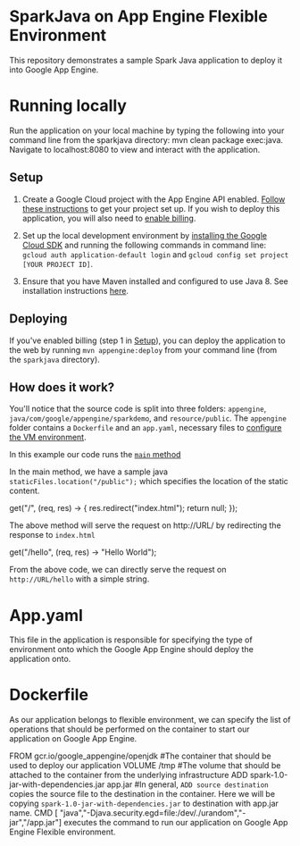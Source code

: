 # SparkJava on App Engine Flexible Environment

This repository demonstrates a sample Spark Java application to deploy it into Google App Engine.

# Running locally
Run the application on your local machine by typing the following into your command line from the sparkjava directory: mvn clean package exec:java. Navigate to localhost:8080 to view and interact with the application.

Setup
-----

1.  Create a Google Cloud project with the App Engine API enabled.
    [Follow these
    instructions](https://cloud.google.com/docs/authentication#preparation) to
    get your project set up. If you wish to deploy this application, you will
    also need to [enable
    billing](https://support.google.com/cloud/?rd=2#topic=6288636).

2. Set up the local development environment by [installing the Google Cloud
   SDK](https://cloud.google.com/sdk/) and running the following commands in
   command line: `gcloud auth application-default login` and `gcloud config set project [YOUR
   PROJECT ID]`.

3. Ensure that you have Maven installed and configured to use Java 8. See
   installation instructions [here](https://maven.apache.org/install.html).
   
   
Deploying
---------

If you've enabled billing (step 1 in [Setup](#Setup)), you can deploy the
application to the web by running `mvn appengine:deploy` from your command line
(from the `sparkjava` directory).

How does it work?
-----------------

You'll notice that the source code is split into three folders: `appengine`,
`java/com/google/appengine/sparkdemo`, and `resource/public`. The `appengine`
folder contains a `Dockerfile` and an `app.yaml`, necessary files to [configure
the VM
environment](https://cloud.google.com/appengine/docs/managed-vms/config). 

In this example our code runs the [`main`
method](https://github.com/phanikumarmss/sparkJava/blob/master/src/main/java/com/google/appengine/sparkdemo/Main.java) 

In the main method, we have a sample java `staticFiles.location("/public");` which specifies the location of the static content. 

get("/", (req, res) -> {
            res.redirect("index.html"); return null;
        });
        
The above method will serve the request on http://URL/ by redirecting the response to `index.html`

 get("/hello", (req, res) -> "Hello World");
 
From the above code, we can directly serve the request on `http://URL/hello` with a simple string.

# App.yaml
This file in the application is responsible for specifying the type of environment onto which the Google App Engine should deploy the application onto.

# Dockerfile

As our application belongs to flexible environment, we can specify the list of operations that should be performed on the container to start our application on Google App Engine.

FROM gcr.io/google_appengine/openjdk #The container that should be used to deploy our application
VOLUME /tmp #The volume that should be attached to the container from the underlying infrastructure
ADD spark-1.0-jar-with-dependencies.jar app.jar #In general, `ADD source destination` copies the source file to the destination in the container. Here we will be copying `spark-1.0-jar-with-dependencies.jar` to destination with app.jar name.
CMD [ "java","-Djava.security.egd=file:/dev/./urandom","-jar","/app.jar"] executes the command to run our application on Google App Engine Flexible environment.

